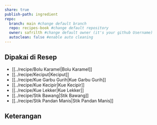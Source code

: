 ```yaml
---
share: true
publish-path: ingredient
repo:
  branch: main #change default branch 
  repo: recipes-book #change default repository
  owner: safrilth #change default owner (it's your github Username)
  autoclean: false #enable auto cleaning
---
```


## Dipakai di Resep
- [[../recipe/Bolu Karamel|Bolu Karamel]]
- [[../recipe/Keciput|Keciput]]
- [[../recipe/Kue Garbu Gurih|Kue Garbu Gurih]]
- [[../recipe/Kue Kecipir|Kue Kecipir]]
- [[../recipe/Kue Lekker|Kue Lekker]]
- [[../recipe/Stik Bawang|Stik Bawang]]
- [[../recipe/Stik Pandan Manis|Stik Pandan Manis]]

## Keterangan
